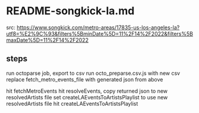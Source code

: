 # README-songkick-la.md

src: https://www.songkick.com/metro-areas/17835-us-los-angeles-la?utf8=%E2%9C%93&filters%5BminDate%5D=11%2F14%2F2022&filters%5BmaxDate%5D=11%2F14%2F2022

## steps

run octoparse job, export to csv
run octo_preparse.csv.js with new csv
replace fetch_metro_events_file with generated json from above

hit fetchMetroEvents
hit resolveEvents, copy returned json to new resolvedArtists file
set createLAEventsToArtistsPlaylist to use new resolvedArtists file
hit createLAEventsToArtistsPlaylist

